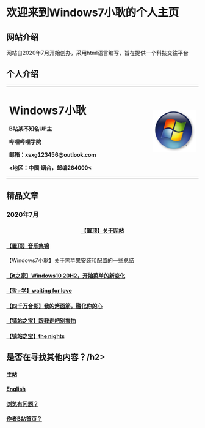 <html>
<head>
</head>
<body>
      <div style="width:100%;margin:0 auto">
            <P><h1>欢迎来到Windows7小耿的个人主页</h1></P>
            <P><h2>网站介绍</h2></P>
            <P><a>网站自2020年7月开始创办，采用html语言编写，旨在提供一个科技交往平台</a></P>
            <P><h2>个人介绍</h2></P>
            <table border="0">
  <tr>
    <td width="75%">
          <h1>Windows7小耿</h1>
          <p><b>B站某不知名UP主</b></p>
          <p><b>哔哩哔哩学院</b></p>
          <p><b>邮箱：xsxg123456@outlook.com</b></p>
          <p><b><地区：中国 烟台，邮编264000<</b></p>
    </td>
    <td width="25%">
      <img src="Windows7.jpg" width="100%">    
    </td>
        </tr>
</table>
            <p><h2>精品文章</h2></p>
      <p><h3>2020年7月</h3></P>
  <p><h4><center><a href="0.html">【置顶】关于网站</a></H4></p>
<p><h4><a href="1.html">【置顶】音乐集锦</a></h4></p>
<p><h4<a href="2.html">【Windows7小耿】关于黑苹果安装和配置的一些总结</a></H4></p>
<p><h4><a href="3.html">【it之家】Windows10 20H2，开始菜单的新变化</a></H4></p>
<p><h4><a href="4.html">【哲♂学】waiting for love</a></h4></p>
<p><h4><a href="5.html">【四千万合影】我的烤面筋，融化你的心</a></h4></p> 
<p><h4><a href="6.html">【镇站之宝】跟我走吧别害怕</a></h4></p>
<p><h4><a href="7.html">【镇站之宝】the nights</a></h4></p>
<p><h2>是否在寻找其他内容？/h2></p>
<p><h4><a href="index.html">主站</a></h4></p>
<p><h4><a href="English.html">English</a></h4></p>
 <p><h4><a href="P.html">浏览有问题？</a></h4></p> 
 <p><h4><a href="https://space.bilibili.com/443161706">作者B站首页？</a></h4></p> 

 <script lanuage="javascript" src="viewnum.asp?id=100"></script>
</div>
</body>
</html>
